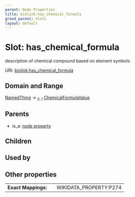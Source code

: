 ```yaml
---
parent: Node Properties
title: biolink:has_chemical_formula
grand_parent: Slots
layout: default
---
```


# Slot: has_chemical_formula


description of chemical compound based on element symbols

URI: [biolink:has_chemical_formula](https://w3id.org/biolink/vocab/has_chemical_formula)

## Domain and Range

[NamedThing](NamedThing.md) ->  <sub>0..1</sub> [ChemicalFormulaValue](types/ChemicalFormulaValue.md)

## Parents

 *  is_a: [node property](node_property.md)

## Children


## Used by


## Other properties

|  |  |  |
| --- | --- | --- |
| **Exact Mappings:** | | WIKIDATA_PROPERTY:P274 |

